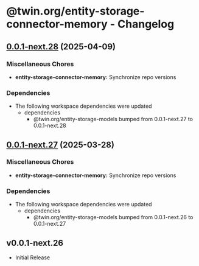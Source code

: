 # @twin.org/entity-storage-connector-memory - Changelog

## [0.0.1-next.28](https://github.com/twinfoundation/entity-storage/compare/entity-storage-connector-memory-v0.0.1-next.27...entity-storage-connector-memory-v0.0.1-next.28) (2025-04-09)


### Miscellaneous Chores

* **entity-storage-connector-memory:** Synchronize repo versions


### Dependencies

* The following workspace dependencies were updated
  * dependencies
    * @twin.org/entity-storage-models bumped from 0.0.1-next.27 to 0.0.1-next.28

## [0.0.1-next.27](https://github.com/twinfoundation/entity-storage/compare/entity-storage-connector-memory-v0.0.1-next.26...entity-storage-connector-memory-v0.0.1-next.27) (2025-03-28)


### Miscellaneous Chores

* **entity-storage-connector-memory:** Synchronize repo versions


### Dependencies

* The following workspace dependencies were updated
  * dependencies
    * @twin.org/entity-storage-models bumped from 0.0.1-next.26 to 0.0.1-next.27

## v0.0.1-next.26

- Initial Release
